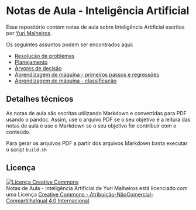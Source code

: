 # Notas de Aula - Inteligência Artificial

Esse repositório contém notas de aula sobre Inteligência Artificial escritas por [Yuri Malheiros](https://twitter.com/yurimalheiros).

Os seguintes assuntos podem ser encontrados aqui:

- [Resolução de problemas](https://github.com/yurimalheiros/ianotes/blob/master/resolucao-de-problemas/resolucao-de-problemas.pdf)
- [Planejamento](https://github.com/yurimalheiros/ianotes/blob/master/planejamento/planejamento.pdf)
- [Árvores de decisão](https://github.com/yurimalheiros/ianotes/blob/master/arvores-de-decisao/arvoresdedecisao.pdf)
- [Aprendizagem de máquina - primeiros passos e regressões](https://github.com/yurimalheiros/ianotes/blob/master/aprendizagem-de-maquina/aprendizagemdemaquina.pdf)
- [Aprendizagem de máquina - classificação](https://github.com/yurimalheiros/ianotes/blob/master/aprendizagem-de-maquina2/aprendizagemdemaquina.pdf)

## Detalhes técnicos

As notas de aula são escritas utilizando Markdown e convertidas para PDF usando o pandoc. Assim, use o arquivo PDF
se o seu objetivo é a leitura das notas de aula e use o Markdown se o seu objetivo for contribuir com o conteúdo.

Para gerar os arquivos PDF a partir dos arquivos Markdown basta executar o script `build.sh`

## Licença

<a rel="license" href="http://creativecommons.org/licenses/by-nc-sa/4.0/"><img alt="Licença Creative Commons" style="border-width:0" src="https://i.creativecommons.org/l/by-nc-sa/4.0/88x31.png" /></a><br /><span xmlns:dct="http://purl.org/dc/terms/" property="dct:title">Notas de Aula - Inteligência Artificial</span> de <span xmlns:cc="http://creativecommons.org/ns#" property="cc:attributionName">Yuri Malheiros</span> está licenciado com uma Licença <a rel="license" href="http://creativecommons.org/licenses/by-nc-sa/4.0/">Creative Commons - Atribuição-NãoComercial-CompartilhaIgual 4.0 Internacional</a>.
